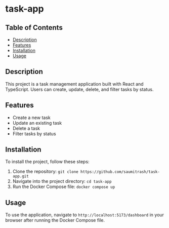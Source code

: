 # task-app

## Table of Contents

- [Description](#description)
- [Features](#features)
- [Installation](#installation)
- [Usage](#usage)

## Description

This project is a task management application built with React and TypeScript. Users can create, update, delete, and filter tasks by status.

## Features

- Create a new task
- Update an existing task
- Delete a task
- Filter tasks by status

## Installation

To install the project, follow these steps:

1. Clone the repository: `git clone https://github.com/saumitrash/task-app.git`
2. Navigate into the project directory: `cd task-app`
3. Run the Docker Compose file: `docker compose up`

## Usage

To use the application, navigate to `http://localhost:5173/dashboard` in your browser after running the Docker Compose file.
